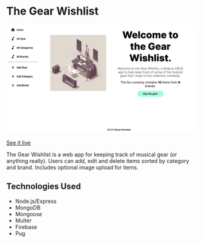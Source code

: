 # The Gear Wishlist

![Gear Wishlist](https://github.com/bryanparmelee/portfolio-site/blob/main/Assets/Images/gear-wishlist.jpg?raw=true)

[See it live](https://gear-wishlist.up.railway.app/catalog)

The Gear Wishlist is a web app for keeping track of musical gear (or anything really). Users can add, edit and delete items sorted by category and brand. Includes optional image upload for items.    

## Technologies Used

- Node.js/Express
- MongoDB
- Mongoose
- Multer
- Firebase
- Pug

